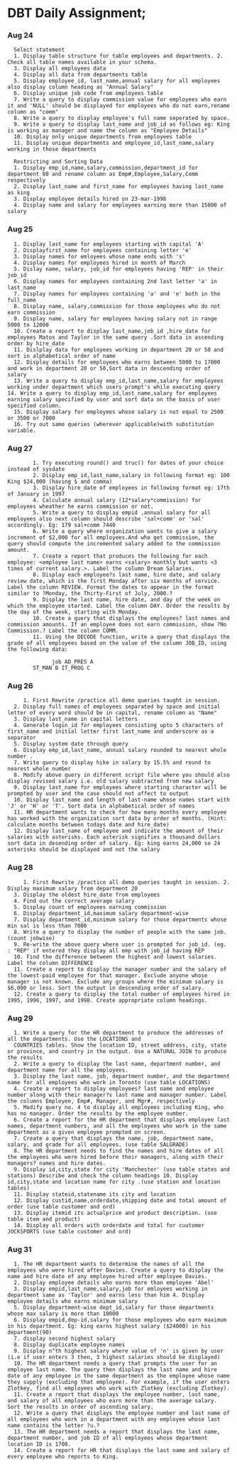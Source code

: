 
# DBT Daily Assignment;


### Aug 24
      Select statement
      1. Display table structure for table employees and departments. 2. Check all table names available in your schema.
      3. Display all employees data
      4. Display all data from departments table
      5. Display employee_id, last_name,annual salary for all employees also display column heading as "Annual Salary"
      6. Display unique job code from employees table
      7. Write a query to display commission value for employees who earn it and 'NULL' should be displayed for employees who do not earn,rename column as "comm"
      8. Write a query to display employee's full name seperated by space.
      9. Write a query to display last_name and job_id as follows eg: King is working as manager and name the column as "Employee Details"
      10. Display only unique departments from employees table
      11. Display unique departments and employee_id,last_name,salary working in those departments

      Restricting and Sorting Data
      1. Display emp_id,name,salary,commission,department_id for department 80 and rename column as Emp#,Employee,Salary,Comm respectively
      2. Display last_name and first_name for employees having last_name as king
      3. Display employee details hired on 23-mar-1998
      4. Display name and salary for employees earning more than 15000 of salary

### Aug 25
      1. Display last_name for employees starting with capital 'A'
      2. Displayfirst_name for employees containing letter 'e'
      3. Display names for emloyees whose name ends with 's'
      4. Display names for employees hired in month of March
      5. Dislay name, salary, job_id for employees having 'REP' in their job_id
      6. Display names for employees containing 2nd last letter 'a' in last_name
      7. Display names for employees containing 'a' and 'e' both in the full_name
      8. Display name, salary,commission for those employees who do not earn commission
      9. Display name, salary for employees having salary not in range 5000 to 12000
      10. Create a report to display last_name,job_id ,hire_date for employees Matos and Taylor in the same query .Sort data in ascending order by hire_date
      11. Dislplay data for employees working in department 20 or 50 and sort in alphabetical order of name
      12. Display details for employees who earns between 5000 to 17000 and work in department 20 or 50,Sort data in descending order of salary
      13. Write a query to display emp_id,last_name,salary for employees working under department which users prompt's while executing query 14. Write a query to display emp_id,last_name,salary for employees earning salary specified by user and sort data on the basis of user specified column.
      15. Display salary for employees whose salary is not equal to 2500 or 3500 or 7000
      16. Try out same queries (wherever applicable)with substitution variable.
      

### Aug 27
            1. Try executing round() and truc() for dates of your choice instead of sysdate
            2. Display emp_id,last_name,salary in following format eg: 100 King $24,000 (having $ and comma)
            3. Display hire_date of employees in following format eg: 17th of January in 1997
            4. Calculate annual salary (12*salary*commission) for employees wheather he earns commission or not.
            5. Write a query to display empid ,annual salary for all employees also next column should describe 'sal+comm' or 'sal' accordingly. Eg: 179 sal+comm 7440
            6. Write a query where organization wants to give a salary increment of $2,000 for all employees.And who get commission, the query should compute the incremented salary added to the commission amount.
            7. Create a report that produces the following for each employee: <employee last name> earns <salary> monthly but wants <3 times of current salary.>. Label the column Dream Salaries.
            8. Display each employee?s last name, hire date, and salary review date, which is the first Monday after six months of service. Label the column REVIEW. Format the dates to appear in the format similar to ?Monday, the Thirty-First of July, 2000.?
            9. Display the last name, hire date, and day of the week on which the employee started. Label the column DAY. Order the results by the day of the week, starting with Monday.
            10. Create a query that displays the employees? last names and commission amounts. If an employee does not earn commission, show ?No Commission.? Label the column COMM.
            11. Using the DECODE function, write a query that displays the grade of all employees based on the value of the column JOB_ID, using the following data:

                  job AD_PRES A
            ST_MAN B IT_PROG C

   ### Aug 26
         1. First Rewrite /practice all demo queries taught in session.
      2. Display full names of employees separated by space and initial letter of every word should be in capital, rename column as "Name"
      3. Display last_name in capital letters
      4. Generate login_id for employees consisting upto 5 characters of first_name and initial letter first last_name and underscore as a separator
      5. Display system date through query
      6. Display emp_id,last_name, annual salary rounded to nearest whole number .
      7. Write query to display hike in salary by 15.5% and round to nearest whole number
      8. Modify above query in different script file where you should also display revised salary i.e. old salary subtracted from new salary
      9. Display last_name for employees where starting character will be prompted by user and the case should not affect to output
      10. Display last_name and length of last-name whose names start with 'J' or 'H' or 'T'. Sort data in alphabetical order of names
      11. HR department wants to check for how many months every employee has worked with the organization sort data by order of months. (Hint: calculate months between todays date and hire_date)
      12. Display last_name of employee and indicate the amount of their salaries with asterisks. Each asterisk signifies a thousand dollars sort data in desending order of salary. Eg: king earns 24,000 so 24 asterisks should be displayed and not the salary
      
      
   ### Aug 28
         1. First Rewrite /practice all demo queries taught in session. 2. Display maximum salary from department 20
      3. Display the oldest hire_date from employees
      4. Find out the correct average salary
      5. Display count of employees earning commission
      6. Display department_id,maximum salary department-wise
      7. Display department_id,minimum salary for those departments whose min sal is less than 7000
      8. Write a query to display the number of people with the same job. (count jobwise)
      9. Re-write the above query where user is prompted for job_id. (eg. : "REP" if entered they display all emp with job_id having REP
      10. Find the difference between the highest and lowest salaries. Label the column DIFFERENCE
      11. Create a report to display the manager number and the salary of the lowest-paid employee for that manager. Exclude anyone whose manager is not known. Exclude any groups where the minimum salary is $6,000 or less. Sort the output in descending order of salary.
      12. Create a query to display the total number of employees hired in 1995, 1996, 1997, and 1998. Create appropriate column headings.


### Aug 29
      1. Write a query for the HR department to produce the addresses of all the departments. Use the LOCATIONS and
      COUNTRIES tables. Show the location ID, street address, city, state or province, and country in the output. Use a NATURAL JOIN to produce the results
      2. Write a query to display the last name, department number, and department name for all the employees.
      3. Display the last name, job, department number, and the department name for all employees who work in Toronto (use table LOCATIONS)
      4. Create a report to display employees? last name and employee number along with their manager?s last name and manager number. Label the columns Employee, Emp#, Manager, and Mgr#, respectively
      5. Modify query no. 4 to display all employees including King, who has no manager. Order the results by the employee number.
      6. Create a report for the HR department that displays employee last names, department numbers, and all the employees who work in the same department as a given employee prompted on screen.
      7. Create a query that displays the name, job, department name, salary, and grade for all employees. (use table SALGRADE)
      8. The HR department needs to find the names and hire dates of all the employees who were hired before their managers, along with their managers? names and hire dates.
      9. Display id,city,state for city 'Manchester' (use table states and stations) Describe and check the column headings 10. Display id,city,state and location name for city .(use station and location tables)
      11. Display stateid,statename its city and location
      12. Display custid,name,orderdate,shipping date and total amount of order (use table customer and ord)
      13. Display itemid its actualprice and product description. (use table item and product)
      14. Display all orders with orderdate and total for cuutomer JOCKSPORTS (use table customer and ord)
      
### Aug 31
      1. The HR department wants to determine the names of all the employees who were hired after Davies. Create a query to display the name and hire date of any employee hired after employee Davies.
      2. Display employee details who earns more than employee 'Abel'
      3. Display empid,last_name,salary,job for emloyees working in department same as 'Taylor' and earns less than him 4. Display employee details who earns minimum salary
      5. Display department-wise dept_id,salary for those departments whose max salary is more than 10000
      6. Display empid,dep-id,salary for those employees who earn maximum in his department. Eg: king earns highest salary ($24000) in his department(90)
      7. display second highest salary
      8. Display duplicate employee names
      9. Display n^th highest salary where value of 'n' is given by user (i.e if user enters 3 then, 3 highest salaries should be displayed)
      10. The HR department needs a query that prompts the user for an employee last name. The query then displays the last name and hire date of any employee in the same department as the employee whose name they supply (excluding that employee). For example, if the user enters Zlotkey, find all employees who work with Zlotkey (excluding Zlotkey).
      11. Create a report that displays the employee number, last name, and salary of all employees who earn more than the average salary. Sort the results in order of ascending salary.
      12. Write a query that displays the employee number and last name of all employees who work in a department with any employee whose last name contains the letter ?u.?
      13. The HR department needs a report that displays the last name, department number, and job ID of all employees whose department location ID is 1700.
      14. Create a report for HR that displays the last name and salary of every employee who reports to King.